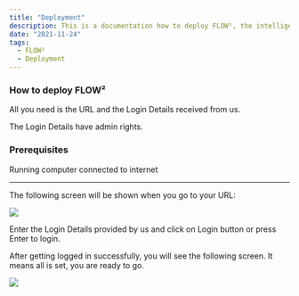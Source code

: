 ```yaml
---
title: "Deployment"
description: This is a documentation how to deploy FLOW², the intelligent solution for digitizing documents. All you need is internet connection and your login credentials.
date: "2021-11-24"
tags:
  - FLOW²
  - Deployment
---
```


### How to deploy FLOW²

All you need is the URL and the Login Details received from us.

The Login Details have admin rights.

### **Prerequisites**

Running computer connected to internet

* * *

The following screen will be shown when you go to your URL:

![](/_images/docbits/FLOW2_LogIn-1024x640.png)

Enter the Login Details provided by us and click on Login button or press Enter to login.

After getting logged in successfully, you will see the following screen. It means all is set, you are ready to go.

![](/_images/docbits/FLOW2_Home-1024x586.png)
